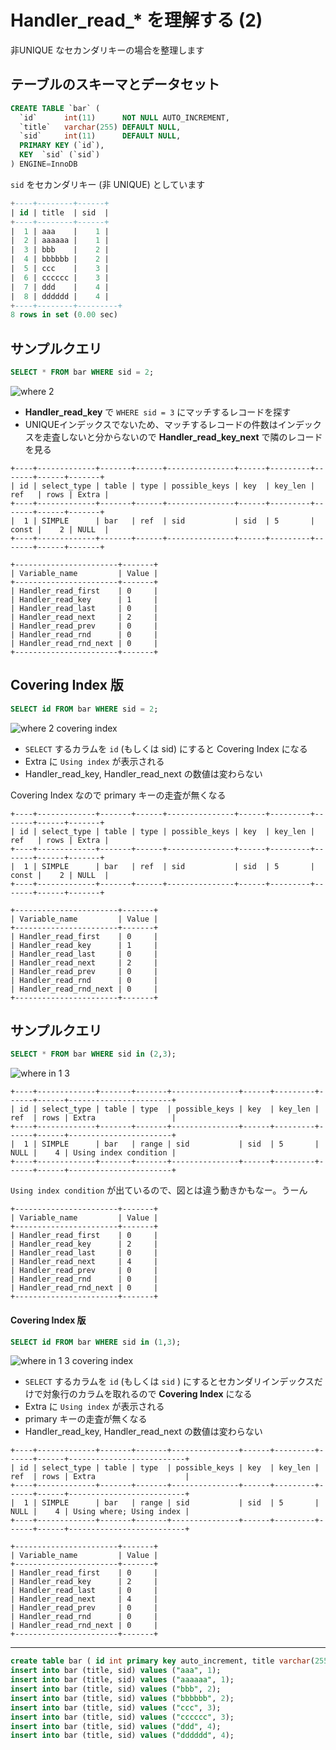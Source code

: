# Handler_read_* を理解する (2)

非UNIQUE なセカンダリキーの場合を整理します

## テーブルのスキーマとデータセット

```sql
CREATE TABLE `bar` (
  `id`      int(11)      NOT NULL AUTO_INCREMENT,
  `title`   varchar(255) DEFAULT NULL,
  `sid`     int(11)      DEFAULT NULL,
  PRIMARY KEY (`id`),
  KEY  `sid` (`sid`)
) ENGINE=InnoDB
```

`sid` をセカンダリキー (非 UNIQUE) としています

```sql
+----+--------+------+
| id | title  | sid  |
+----+--------+------+
|  1 | aaa    |    1 |
|  2 | aaaaaa |    1 |
|  3 | bbb    |    2 |
|  4 | bbbbbb |    2 |
|  5 | ccc    |    3 |
|  6 | cccccc |    3 |
|  7 | ddd    |    4 |
|  8 | dddddd |    4 |
+----+--------+---------+
8 rows in set (0.00 sec)
```

## サンプルクエリ

```sql
SELECT * FROM bar WHERE sid = 2;
```

![where 2](https://cloud.githubusercontent.com/assets/172456/4056768/538de002-2dbf-11e4-95e9-8051bdd30691.png)

 * **Handler_read_key** で `WHERE sid = 3` にマッチするレコードを探す
 * UNIQUEインデックスでないため、マッチするレコードの件数はインデックスを走査しないと分からないので **Handler_read_key_next** で隣のレコードを見る

```
+----+-------------+-------+------+---------------+------+---------+-------+------+-------+
| id | select_type | table | type | possible_keys | key  | key_len | ref   | rows | Extra |
+----+-------------+-------+------+---------------+------+---------+-------+------+-------+
|  1 | SIMPLE      | bar   | ref  | sid           | sid  | 5       | const |    2 | NULL  |
+----+-------------+-------+------+---------------+------+---------+-------+------+-------+
```

```
+-----------------------+-------+
| Variable_name         | Value |
+-----------------------+-------+
| Handler_read_first    | 0     |
| Handler_read_key      | 1     |
| Handler_read_last     | 0     |
| Handler_read_next     | 2     |
| Handler_read_prev     | 0     |
| Handler_read_rnd      | 0     |
| Handler_read_rnd_next | 0     |
+-----------------------+-------+
```

## Covering Index 版

```sql
SELECT id FROM bar WHERE sid = 2;
```

![where 2 covering index](https://cloud.githubusercontent.com/assets/172456/4056770/539ff904-2dbf-11e4-8d6b-d1861050b180.png)

 * `SELECT` するカラムを `id` (もしくは sid) にすると Covering Index になる
 * Extra に `Using index` が表示される
 * Handler_read_key, Handler_read_next の数値は変わらない

Covering Index なので primary キーの走査が無くなる 

```
+----+-------------+-------+------+---------------+------+---------+-------+------+-------+
| id | select_type | table | type | possible_keys | key  | key_len | ref   | rows | Extra |
+----+-------------+-------+------+---------------+------+---------+-------+------+-------+
|  1 | SIMPLE      | bar   | ref  | sid           | sid  | 5       | const |    2 | NULL  |
+----+-------------+-------+------+---------------+------+---------+-------+------+-------+
```

```
+-----------------------+-------+
| Variable_name         | Value |
+-----------------------+-------+
| Handler_read_first    | 0     |
| Handler_read_key      | 1     |
| Handler_read_last     | 0     |
| Handler_read_next     | 2     |
| Handler_read_prev     | 0     |
| Handler_read_rnd      | 0     |
| Handler_read_rnd_next | 0     |
+-----------------------+-------+
```

## サンプルクエリ

```sql
SELECT * FROM bar WHERE sid in (2,3);
```

![where in 1 3](https://cloud.githubusercontent.com/assets/172456/4056771/53a83182-2dbf-11e4-85bb-9850f70ce4f9.png)

```
+----+-------------+-------+-------+---------------+------+---------+------+------+-----------------------+
| id | select_type | table | type  | possible_keys | key  | key_len | ref  | rows | Extra                 |
+----+-------------+-------+-------+---------------+------+---------+------+------+-----------------------+
|  1 | SIMPLE      | bar   | range | sid           | sid  | 5       | NULL |    4 | Using index condition |
+----+-------------+-------+-------+---------------+------+---------+------+------+-----------------------+
```

`Using index condition` が出ているので、図とは違う動きかもなー。うーん

```
+-----------------------+-------+
| Variable_name         | Value |
+-----------------------+-------+
| Handler_read_first    | 0     |
| Handler_read_key      | 2     |
| Handler_read_last     | 0     |
| Handler_read_next     | 4     |
| Handler_read_prev     | 0     |
| Handler_read_rnd      | 0     |
| Handler_read_rnd_next | 0     |
+-----------------------+-------+
```

#### Covering Index 版

```sql
SELECT id FROM bar WHERE sid in (1,3);
```

![where in 1 3 covering index](https://cloud.githubusercontent.com/assets/172456/4056769/5399c08e-2dbf-11e4-8810-967bcffe6266.png)

 * `SELECT` するカラムを `id` (もしくは `sid` ) にするとセカンダリインデックスだけで対象行のカラムを取れるので **Covering Index** になる
 * Extra に `Using index` が表示される
 * primary キーの走査が無くなる
 * Handler_read_key, Handler_read_next の数値は変わらない

```
+----+-------------+-------+-------+---------------+------+---------+------+------+--------------------------+
| id | select_type | table | type  | possible_keys | key  | key_len | ref  | rows | Extra                    |
+----+-------------+-------+-------+---------------+------+---------+------+------+--------------------------+
|  1 | SIMPLE      | bar   | range | sid           | sid  | 5       | NULL |    4 | Using where; Using index |
+----+-------------+-------+-------+---------------+------+---------+------+------+--------------------------+
```

```
+-----------------------+-------+
| Variable_name         | Value |
+-----------------------+-------+
| Handler_read_first    | 0     |
| Handler_read_key      | 2     |
| Handler_read_last     | 0     |
| Handler_read_next     | 4     |
| Handler_read_prev     | 0     |
| Handler_read_rnd      | 0     |
| Handler_read_rnd_next | 0     |
+-----------------------+-------+
```

----

```sql
create table bar ( id int primary key auto_increment, title varchar(255), sid int, key(sid));
insert into bar (title, sid) values ("aaa", 1);
insert into bar (title, sid) values ("aaaaaa", 1);
insert into bar (title, sid) values ("bbb", 2);
insert into bar (title, sid) values ("bbbbbb", 2);
insert into bar (title, sid) values ("ccc", 3);
insert into bar (title, sid) values ("cccccc", 3);
insert into bar (title, sid) values ("ddd", 4);
insert into bar (title, sid) values ("dddddd", 4); 
```